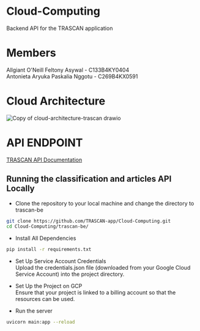 # Cloud-Computing  
Backend API for the TRASCAN application  

# Members
Allgiant O'Neill Feltony Asywal - C133B4KY0404    
Antonieta Aryuka Paskalia Nggotu - C269B4KX0591  

# Cloud Architecture
![Copy of cloud-architecture-trascan drawio](https://github.com/user-attachments/assets/3266cfde-6513-4309-ac99-0dc848559732)

# API ENDPOINT
[TRASCAN API Documentation](https://lacy-sting-8e9.notion.site/TRASCAN-API-15328cfc24d580c8a8a2f44c637b7e00)

## **Running the classification and articles API Locally**

- Clone the repository to your local machine and change the directory to trascan-be
```bash
git clone https://github.com/TRASCAN-app/Cloud-Computing.git
cd Cloud-Computing/trascan-be/
```

- Install All Dependencies

```bash
pip install -r requirements.txt
```

- Set Up Service Account Credentials  
  Upload the credentials.json file (downloaded from your Google Cloud Service Account) into the project directory.

- Set Up the Project on GCP  
  Ensure that your project is linked to a billing account so that the resources can be used.

- Run the server

```bash
uvicorn main:app --reload
```




